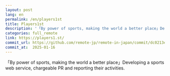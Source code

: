 ```yaml
---
layout: post
lang: en
permalink: /en/players1st
title: Players1st
description: '「By power of sports, making the world a better place」Developing a sports web service, chargeable PR and reporting their activities.'
categories: full_remote
link: https://players1.st/
commit_url: https://github.com/remote-jp/remote-in-japan/commit/dc0213e5d3bf547e1dd7b4da3b612a689016ef3e
commit_at:  2025-01-16
---
```


<p>「By power of sports, making the world a better place」Developing a sports web service, chargeable PR and reporting their activities.</p>

